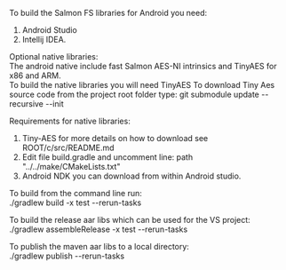 To build the Salmon FS libraries for Android you need:  
1. Android Studio  
2. Intellij IDEA.  
  
Optional native libraries:  
The android native include fast Salmon AES-NI intrinsics and TinyAES for x86 and ARM.  
To build the native libraries you will need TinyAES 
To download Tiny Aes source code from the project root folder type:
git submodule update --recursive --init

  
Requirements for native libraries:  
1. Tiny-AES for more details on how to download see ROOT/c/src/README.md  
2. Edit file build.gradle and uncomment line: path "../../make/CMakeLists.txt"      
3. Android NDK you can download from within Android studio.    
  
To build from the command line run:  
./gradlew build -x test --rerun-tasks    
  
To build the release aar libs which can be used for the VS project:  
./gradlew assembleRelease -x test --rerun-tasks  
  
To publish the maven aar libs to a local directory:  
./gradlew publish --rerun-tasks  
